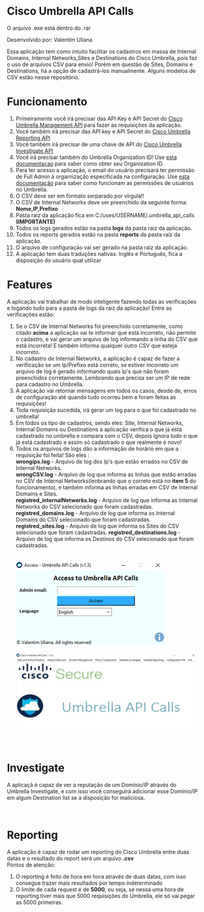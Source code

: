 # Cisco Umbrella API Calls
<p>O arquivo .exe está dentro do .rar</p>

Desenvolvido por: Valentim Uliana

Essa aplicação tem como intuito facilitar os cadastros em massa de Internal Domains, Internal Networks,Sites e Destinations do Cisco Umbrella, pois faz o uso de arquivos CSV para envio! Porém em questão de Sites, Domains e Destinations, há a opção de cadastrá-los manualmente. Alguns modelos de CSV estão nesse repositório.
 
# Funcionamento
1. Primeiramente você irá precisar das API Key e API Secret do <a href="https://docs.umbrella.com/umbrella-api/docs/authentication-and-errors">Cisco Umbrella Management API</a> para fazer as requisições da aplicação.
2. Você também irá precisar das API key e API Secret do <a href="https://developer.cisco.com/docs/cloud-security/#!reporting-v2-getting-started/authentication"> Cisco Umbrella Reporting API</a>
3. Você também irá precisar de uma chave de API do <a href="https://developer.cisco.com/docs/cloud-security/#!investigate-getting-started/authentication"> Cisco Umbrella Investigate API</a>
4. Você irá precisar também do Umbrella Organization ID! Use <a href = "https://docs.umbrella.com/deployment-umbrella/docs/find-your-organization-id" target="_blank">esta documentacao</a> para saber como obter seu Organization ID.
5. Para ter acesso a aplicação, o email do usuário precisará ter permissão de Full Admin à orgarnização especificada na configuração. Use <a href="https://docs.umbrella.com/deployment-umbrella/docs/add-a-new-user"> esta documentação</a> para saber como funcionam as permissões de usuários no Umbrella.
6. O CSV deve ser em formato serparado por vírgula!!<br>
7. O CSV de Internal Networks deve ser preenchido da seguinte forma:<br>
   <b>Nome,IP,Prefixo</b>
6. Pasta raiz da aplicação fica em C:/uses/USERNAME/.umbrella_api_calls <b>(IMPORTANTE)</b>
7. Todos os logs gerados estão na pasta <b>logs</b> da pasta raiz da aplicação.
8. Todos os reports gerados estão na pasta <b>reports</b> da pasta raiz da aplicação.
9. O arquivo de configuração vai ser gerado na pasta raiz da aplicação.
10. A aplicação tem duas traduções nativas: Inglês e Português, fica a disposição do usuário qual utilizar

# Features
A aplicação vai trabalhar de modo inteligente fazendo todas as verificações e logando tudo para a pasta de logs da raiz da aplicação! Entre as verificações estão:
1. Se o CSV de Internal Networks foi preenchido corretamente, como citado <b>acima</b> a aplicação vai te informar que está incorreto, não permite o cadastro, e vai gerar um arquivo de log informando a linha do CSV que está incorreta! E também informa qualquer outro CSV que esteja incorreto.
2. No cadastro de Internal Networks, a aplicação é capaz de fazer a verificação se um Ip/Prefixo está correto, se estiver incorreto um arquivo de log é gerado informando quais Ip's que não foram preenchidos corretamente. Lembrando que precisa ser um IP de rede para cadastro no Umbrella.
3. A aplicação vai retornar mensagens em todos os casos, desde de, erros de configuração até quando tudo ocorreu bem e foram feitas as requisições!
4. Toda requisição sucedida, irá gerar um log para o que foi cadastrado no umbrella!
5. Em todos os tipo de cadastros, sendo eles: Site, Internal Networks, Internal Domains ou Destinations a aplicação verifica o que já está cadastrado no umbrella e compara com o CSV, depois ignora tudo o que já está cadastrado e assim só cadastrado o que realmente é novo!
6. Todos os arquivos de logs dão a informação de horário em que a requisição foi feita! São eles :<br>
   <b>wrongips.log</b> - Arquivo de log dos Ip's que estão errados no CSV de Internal Networks.<br>
   <b>wrongCSV.log</b> - Arquivo de log que informa as linhas que estão erradas no CSV de Internal Networks(lenbrando que o correto está no <b>item 5</b> do funcionamento), e também informa as linhas erradas em CSV de Internal Domains e Sites.<br>
   <b>registred_internalNetworks.log</b> - Arquivo de log que informa as Internal Networks do CSV selecionado que foram cadastradas.<br>
   <b>registred_domains.log</b> - Arquivo de log que informa os Internal Domains do CSV selecionado que foram cadastradas.<br>
   <b>registred_sites.log</b> - Arquivo de log que informa os Sites do CSV selecionado que foram cadastradas.
   <b>registred_destinations.log</b> - Arquivo de log que informa os Destinos do CSV selecionado que foram cadastradas.
<br><br><br>
<img src="images/access.png"><br><br>
<img src="images/menu.png"><br><br><br>

# Investigate
A aplicaçã é capaz de ver a reputação de um Domínio/IP através do Umbrella Investigate, e com isso você conseguirá adicionar esse Domínio/IP em algum Destination list se a disposição for maliciosa.
<br><br><br>
# Reporting
A aplicação é capaz de rodar um reporting do Cisco Umbrella entre duas datas e o resultado do report será um arquivo <b>.csv</b><br>
Pontos de atenção:
1. O reporting é feito de hora em hora através de duas datas, com isso consegue trazer mais resultados por tempo indeterminado
2. O limite de cada request é de <b>5000</b>, ou seja, se nessa uma hora de reporting tiver mais que 5000 requisições do Umbrella, ele só vai pegar as 5000 primeiras.
